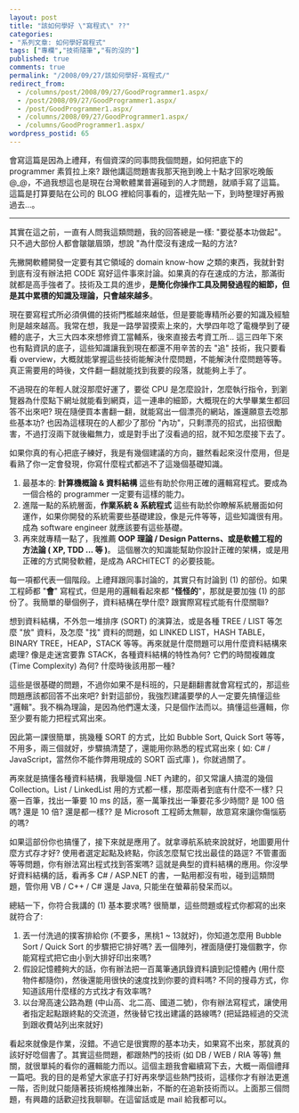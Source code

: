 ```yaml
---
layout: post
title: "該如何學好 \"寫程式\" ??"
categories:
- "系列文章: 如何學好寫程式"
tags: ["專欄","技術隨筆","有的沒的"]
published: true
comments: true
permalink: "/2008/09/27/該如何學好-寫程式/"
redirect_from:
  - /columns/post/2008/09/27/GoodProgrammer1.aspx/
  - /post/2008/09/27/GoodProgrammer1.aspx/
  - /post/GoodProgrammer1.aspx/
  - /columns/2008/09/27/GoodProgrammer1.aspx/
  - /columns/GoodProgrammer1.aspx/
wordpress_postid: 65
---
```


會寫這篇是因為上禮拜，有個資深的同事問我個問題，如何把底下的 programmer 素質拉上來? 跟他講這問題害我那天拖到晚上十點才回家吃晚飯 @_@，不過我想這也是現在台灣軟體業普遍碰到的人才問題，就順手寫了這篇。這篇是打算要貼在公司的 BLOG 裡給同事看的，這裡先貼一下，到時整理好再搬過去...。

<!--more-->

--------

其實在這之前，一直有人問我這類問題，我的回答總是一樣: "要從基本功做起"。
只不過大部份人都會皺皺眉頭，想說 "為什麼沒有速成一點的方法?

先撇開軟體開發一定要有其它領域的 domain know-how 之類的東西，我就針對到底有沒有辦法把 CODE 寫好這件事來討論。如果真的存在速成的方法，那滿街就都是高手強者了。技術及工具的進步，**是簡化你操作工具及開發過程的細節，但是其中累積的知識及理論，只會越來越多**。


現在要寫程式所必須俱備的技術門檻越來越低，但是要能專精所必要的知識及經驗則是越來越高。我常在想，我是一路學習摸索上來的，大學四年唸了電機學到了硬體的底子，大三大四本來想修資工當輔系，後來直接去考資工所... 這三四年下來也有點資訊的底子，這些知識讓我到現在都還不用辛苦的去 "追" 技術，我只要看看 overview，大概就能掌握這些技術能解決什麼問題，不能解決什麼問題等等。真正需要用的時後，文件翻一翻就能找到我要的段落，就能夠上手了。

不過現在的年輕人就沒那麼好運了，要從 CPU 是怎麼設計，怎麼執行指令，到瀏覽器為什麼點下網址就能看到網頁，這一連串的細節，大概現在的大學畢業生都回答不出來吧? 現在隨便買本書翻一翻，就能寫出一個漂亮的網站，誰還願意去唸那些基本功? 也因為這樣現在的人都少了那份 "內功"，只剩漂亮的招式，出招很勵害，不過打沒兩下就後繼無力，或是對手出了沒看過的招，就不知怎麼接下去了。

如果你真的有心把底子練好，我是有幾個建議的方向，雖然看起來沒什麼用，但是看熟了你一定會發現，你寫什麼程式都逃不了這幾個基礎知識。

1. 最基本的: **計算機概論 & 資料結構** 這些有助於你用正確的邏輯寫程式。要成為一個合格的 programmer 一定要有這樣的能力。
1. 進階一點的系統層面，**作業系統 & 系統程式** 這些有助於你瞭解系統層面如何運作，如果你開發的系統需要些基礎建設，像是元件等等，這些知識很有用。成為 software engineer 就應該要有這些基礎。
1. 再來就專精一點了，我推薦 **OOP 理論 / Design Patterns、或是軟體工程的方法論 ( XP, TDD ... 等 )**。 這個層次的知識能幫助你設計正確的架構，或是用正確的方式開發軟體，是成為 ARCHITECT 的必要技能。


每一項都代表一個階段。上禮拜跟同事討論的，其實只有討論到 (1) 的部份。如果工程師都 "**會**" 寫程式，但是用的邏輯看起來都 "**怪怪的**"，那就是要加強 (1) 的部份了。我簡單的舉個例子，資料結構在學什麼? 跟實際寫程式能有什麼關聯?

想到資料結構，不外忽一堆排序 (SORT) 的演算法，或是各種 TREE / LIST 等怎麼 "放" 資料，及怎麼 "找" 資料的問題，如 LINKED LIST，HASH TABLE，BINARY TREE，HEAP，STACK 等等。再來就是什麼問題可以用什麼資料結構來處理? 像是走迷宮要靠 STACK，各種資料結構的特性為何? 它們的時間複雜度 (Time Complexity) 為何? 什麼時後該用那一種?

這些是很基礎的問題，不過你如果不是科班的，只是翻翻書就會寫程式的，那這些問題應該都回答不出來吧? 針對這部份，我強烈建議要學的人一定要先搞懂這些 "邏輯"。我不稱為理論，是因為他們還太淺，只是個作法而以。搞懂這些邏輯，你至少要有能力把程式寫出來。

因此第一課很簡單，挑幾種 SORT 的方式，比如 Bubble Sort, Quick Sort 等等，不用多，兩三個就好，步驟搞清楚了，還能用你熟悉的程式寫出來 ( 如: C# / JavaScript，當然你不能作弊用現成的 SORT 函式庫 )，你就過關了。

再來就是搞懂各種資料結構，我舉幾個 .NET 內建的，卻又常讓人搞混的幾個 Collection。List / LinkedList 用的方式都一樣，那麼兩者到底有什麼不一樣? 只塞一百筆，找出一筆要 10 ms 的話，塞一萬筆找出一筆要花多少時間? 是 100 倍嗎? 還是 10 倍? 還是都一樣?? 是 Microsoft 工程師太無聊，故意寫來讓你傷惱筋的嗎?

如果這部份你也搞懂了，接下來就是應用了。就拿導航系統來說就好，地圖要用什麼方式存才好? 使用者選定起點及終點，你該怎麼幫它找出最佳的路逕? 不管畫面等等問題，你有辦法寫出程式找到答案嗎? 這就是典型的資料結構的應用。你沒學好資料結構的話，看再多 C# / ASP.NET 的書，一點用都沒有啦，碰到這類問題，管你用 VB / C++ / C# 還是 Java, 只能坐在螢幕前發呆而以。

總結一下，你符合我講的 (1) 基本要求嗎? 很簡單，這些問題或程式你都寫的出來就符合了:
1. 丟一付洗過的撲客排給你 (不要多，黑桃1 ~ 13就好)，你知道怎麼用 Bubble Sort / Quick Sort 的步驟把它排好嗎? 丟一個陣列，裡面隨便打幾個數字，你能寫程式把它由小到大排好印出來嗎?
1. 假設記憶體夠大的話，你有辦法把一百萬筆通訊錄資料讀到記憶體內 (用什麼物件都隨你)，然後還能用很快的速度找到你要的資料嗎? 不同的搜尋方式，你知道該用什麼樣的方式找才有效率嗎?
1. 以台灣高速公路為題 (中山高、北二高、國道二號)，你有辦法寫程式，讓使用者指定起點跟終點的交流道，然後替它找出建議的路線嗎? (把延路經過的交流到跟收費站列出來就好)

看起來就像是作業，沒錯。不過它是很實際的基本功夫，如果寫不出來，那就真的該好好唸個書了。其實這些問題，都跟熱門的技術 (如 DB / WEB / RIA 等等) 無關，就很單純的看你的邏輯能力而以。這個主題我會繼續寫下去，大概一兩個禮拜一篇吧。我的目的是希望大家底子打好再來學這些熱門技術，這樣你才有辦法更進一階，否則就只能隨著技術規格推陳出新，不斷的在追新技術而以。上面那三個問題，有興趣的話歡迎找我聊聊。在這留話或是 mail 給我都可以。